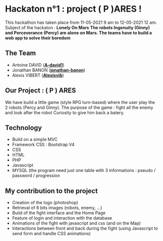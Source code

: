 # Hackaton n°1 : project ( P )ARES !

This hackathon has taken place from 11-05-2021 9 am to 12-05-2021 12 am.
Subject of the hackaton :  **Lonely On Mars**
 **The robots Ingenuity (Ginny) and Perceverance (Percy) are alone on Mars. The teams have to build a web app to solve their boredom**

## The Team
- Antoine DAVID ([**A-david1**](https://github.com/A-david1))
- Jonathan BANON ([**jonathan-banon**](https://github.com/jonathan-banon))
- Alexis VIBERT ([**Alexisvib**](https://github.com/Alexisvib))


## Our Project : ( P ) ARES
We have build a little game (style RPG turn-based) where the user play the 2 robots (Percy and Ginny).
The purpose of the game : fight all the enemy and look after the robot Curiosity  to give him back a batery.


## Technology

- Build on a simple MVC
- Framework CSS : Bootstrap V4
- CSS
- HTML
- PHP
- Javascript
- MYSQL (the program need just one table with 3 informations : pseudo / password / progression


## My contribution to the project

- Creation of the logo (photoshop)
- Retrieval of 8 bits images (robots, enemy, ...)
- Build of the fight interface and the Home Page
- Feature of login and interaction with the database
- Animations of the fight with javascript and css (and on the Map)
- Interactions between front and back during the fight (using Javascript to send form and handle CSS animations)
